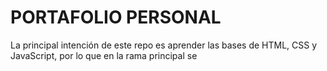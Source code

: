 # PORTAFOLIO PERSONAL

La principal intención de este repo es aprender las bases de HTML, CSS y JavaScript, por lo que en la rama principal se 
